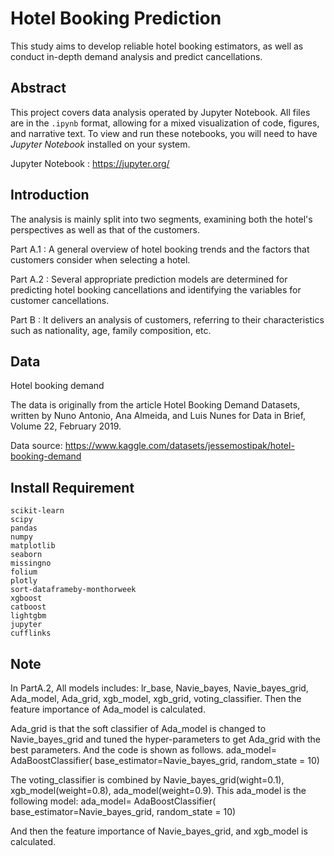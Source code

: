 
# Hotel Booking Prediction

This study aims to develop reliable hotel booking estimators, as well as conduct in-depth
demand analysis and predict cancellations.




## Abstract

This project covers data analysis operated by Jupyter Notebook. All files are in the `.ipynb` format, allowing for a mixed visualization of code, figures, and narrative text. To view and run these notebooks, you will need to have *Jupyter Notebook* installed on your system.


Jupyter Notebook : https://jupyter.org/
## Introduction

The analysis is mainly split into two segments, examining both the hotel's perspectives as well
as that of the customers. 

Part A.1 : A general overview of hotel booking trends and the
factors that customers consider when selecting a hotel. 

Part A.2 : Several
appropriate prediction models are determined for predicting hotel booking cancellations and
identifying the variables for customer cancellations. 

Part B : It delivers an analysis of
customers, referring to their characteristics such as nationality, age, family composition, etc.
## Data

Hotel booking demand  

The data is originally from the article Hotel Booking Demand Datasets, written by Nuno Antonio, Ana Almeida, and Luis Nunes for Data in Brief, Volume 22, February 2019.

Data source: https://www.kaggle.com/datasets/jessemostipak/hotel-booking-demand
## Install Requirement
```
scikit-learn 
scipy 
pandas
numpy
matplotlib
seaborn
missingno
folium
plotly
sort-dataframeby-monthorweek
xgboost
catboost
lightgbm
jupyter
cufflinks
```
## Note

In PartA.2, All models includes: lr_base, Navie_bayes, Navie_bayes_grid, Ada_model, Ada_grid, xgb_model, xgb_grid, voting_classifier. Then the feature importance of Ada_model is calculated.

Ada_grid is that the soft classifier of Ada_model is changed to Navie_bayes_grid and tuned the hyper-parameters to get Ada_grid with the best parameters. And the code is shown as follows.
ada_model= AdaBoostClassifier( base_estimator=Navie_bayes_grid, random_state = 10)

The voting_classifier is combined by Navie_bayes_grid(wight=0.1), xgb_model(weight=0.8), ada_model(weight=0.9).
This ada_model is the following model:
ada_model= AdaBoostClassifier( base_estimator=Navie_bayes_grid, random_state = 10)

And then the feature importance of Navie_bayes_grid, and xgb_model is calculated.
